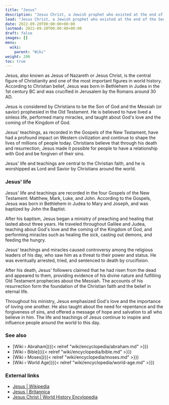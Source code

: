 ```yaml
---
title: "Jesus"
description: "Jesus Christ, a Jewish prophet who existed at the end of the Second Temple period and is the main protagonist of the Gospels. He was tasked with the mission to spread the Biblibal scriptures as far and wide as possible, so that the writings could serve as proof for all of humanity when the Age of Aquarius, the Golden Age would ultimately explain everything as we start to repeat what the Elohim did started themselves in the beginning of Genesis."
lead: "Jesus Christ, a Jewish prophet who existed at the end of the Second Temple period and is the main protagonist of the Gospels. He was tasked with the mission to spread the Biblibal scriptures as far and wide as possible, so that the writings could serve as proof for all of humanity when the Age of Aquarius, the Golden Age would ultimately explain everything as we start to repeat what the Elohim did started themselves in the beginning of Genesis."
date: 2022-09-20T00:00:00+00:00
lastmod: 2022-09-20T00:00:00+00:00
draft: false
images: []
menu:
  wiki:
    parent: "Wiki"
weight: 200
toc: true
---
```


Jesus, also known as Jesus of Nazareth or Jesus Christ, is the central figure of Christianity and one of the most important figures in world history. According to Christian belief, Jesus was born in Bethlehem in Judea in the 1st century BC and was crucified in Jerusalem by the Romans around 30 AD.

Jesus is considered by Christians to be the Son of God and the Messiah (or savior) prophesied in the Old Testament. He is believed to have lived a sinless life, performed many miracles, and taught about God's love and the coming of the Kingdom of God.

Jesus' teachings, as recorded in the Gospels of the New Testament, have had a profound impact on Western civilization and continue to shape the lives of millions of people today. Christians believe that through his death and resurrection, Jesus made it possible for people to have a relationship with God and be forgiven of their sins.

Jesus' life and teachings are central to the Christian faith, and he is worshipped as Lord and Savior by Christians around the world.

### Jesus' life

Jesus' life and teachings are recorded in the four Gospels of the New Testament: Matthew, Mark, Luke, and John. According to the Gospels, Jesus was born in Bethlehem in Judea to Mary and Joseph, and was baptized by John the Baptist.

After his baptism, Jesus began a ministry of preaching and healing that lasted about three years. He traveled throughout Galilee and Judea, teaching about God's love and the coming of the Kingdom of God, and performing miracles such as healing the sick, casting out demons, and feeding the hungry.

Jesus' teachings and miracles caused controversy among the religious leaders of his day, who saw him as a threat to their power and status. He was eventually arrested, tried, and sentenced to death by crucifixion.

After his death, Jesus' followers claimed that he had risen from the dead and appeared to them, providing evidence of his divine nature and fulfilling Old Testament prophecies about the Messiah. The accounts of his resurrection form the foundation of the Christian faith and the belief in eternal life.

Throughout his ministry, Jesus emphasized God's love and the importance of loving one another. He also taught about the need for repentance and the forgiveness of sins, and offered a message of hope and salvation to all who believe in him. The life and teachings of Jesus continue to inspire and influence people around the world to this day.

### See also

- [Wiki › Abraham]({{< relref "wiki/encyclopedia/abraham.md" >}})
- [Wiki › Bible]({{< relref "wiki/encyclopedia/bible.md" >}})
- [Wiki › Moses]({{< relref "wiki/encyclopedia/moses.md" >}})
- [Wiki › World Age]({{< relref "wiki/encyclopedia/world-age.md" >}})

### External links

- [Jesus | Wikipedia](https://en.wikipedia.org/wiki/Jesus)
- [Jesus | Britannica](https://www.britannica.com/biography/Jesus)
- [Jesus Christ | World History Encylopedia](https://www.worldhistory.org/Jesus_Christ/)
